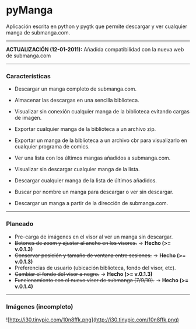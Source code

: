 # pyManga #
Aplicación escrita en python y pygtk que permite descargar y ver cualquier manga de submanga.com.


---


**ACTUALIZACIÓN (12-01-2011):** Añadida compatibilidad con la nueva web de submanga.com


---


### Características ###
  * Descargar un manga completo de submanga.com.
  * Almacenar las descargas en una sencilla biblioteca.
  * Visualizar sin conexión cualquier manga de la biblioteca evitando cargas de imagen.
  * Exportar cualquier manga de la biblioteca a un archivo zip.
  * Exportar un manga de la biblioteca a un archivo cbr para visualizarlo en cualquier programa de comics.

  * Ver una lista con los últimos mangas añadidos a submanga.com.
  * Visualizar sin descargar cualquier manga de la lista.
  * Descargar cualquier manga de la lista de últimos añadidos.

  * Buscar por nombre un manga para descargar o ver sin descargar.
  * Descargar un manga a partir de la dirección de submanga.com.


---


### Planeado ###
  * Pre-carga de imágenes en el visor al ver un manga sin descargar.
  * ~~Botones de zoom y ajustar al ancho en los visores.~~ -> **Hecho (>= v.0.1.3)**
  * ~~Conservar posición y tamaño de ventana entre sesiones.~~ -> **Hecho (>= v.0.1.3)**
  * Preferencias de usuario (ubicación biblioteca, fondo del visor, etc).
  * ~~Cambiar el fondo del visor a negro.~~ -> **Hecho (>= v.0.1.3)**
  * ~~Funcionamiento con el nuevo visor de submanga (7/9/10).~~ -> **Hecho (>= v.0.1.4)**

---


### Imágenes (incompleto) ###
![http://i30.tinypic.com/10n8ffk.png](http://i30.tinypic.com/10n8ffk.png)